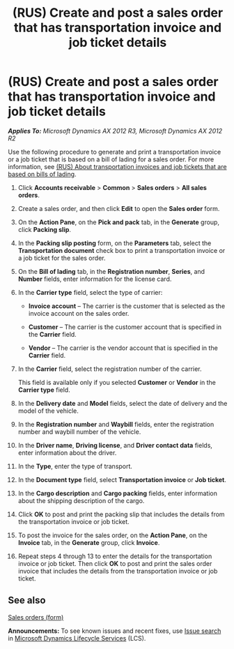 ﻿---
title: (RUS) Create and post a sales order that has transportation invoice and job ticket details
TOCTitle: (RUS) Create and post a sales order that has transportation invoice and job ticket details
ms:assetid: cfb3b4da-ff65-4f96-9459-82b993975039
ms:mtpsurl: https://technet.microsoft.com/en-us/library/JJ711626(v=AX.60)
ms:contentKeyID: 49387950
ms.date: 04/18/2014
mtps_version: v=AX.60
---

# (RUS) Create and post a sales order that has transportation invoice and job ticket details 


_**Applies To:** Microsoft Dynamics AX 2012 R3, Microsoft Dynamics AX 2012 R2_

Use the following procedure to generate and print a transportation invoice or a job ticket that is based on a bill of lading for a sales order. For more information, see [(RUS) About transportation invoices and job tickets that are based on bills of lading](rus-about-transportation-invoices-and-job-tickets-that-are-based-on-bills-of-lading.md).

1.  Click **Accounts receivable** \> **Common** \> **Sales orders** \> **All sales orders**.

2.  Create a sales order, and then click **Edit** to open the **Sales order** form.

3.  On the **Action Pane**, on the **Pick and pack** tab, in the **Generate** group, click **Packing slip**.

4.  In the **Packing slip posting** form, on the **Parameters** tab, select the **Transportation document** check box to print a transportation invoice or a job ticket for the sales order.

5.  On the **Bill of lading** tab, in the **Registration number**, **Series**, and **Number** fields, enter information for the license card.

6.  In the **Carrier type** field, select the type of carrier:
    
      - **Invoice account** – The carrier is the customer that is selected as the invoice account on the sales order.
    
      - **Customer** – The carrier is the customer account that is specified in the **Carrier** field.
    
      - **Vendor** – The carrier is the vendor account that is specified in the **Carrier** field.

7.  In the **Carrier** field, select the registration number of the carrier.
    
    This field is available only if you selected **Customer** or **Vendor** in the **Carrier type** field.

8.  In the **Delivery date** and **Model** fields, select the date of delivery and the model of the vehicle.

9.  In the **Registration number** and **Waybill** fields, enter the registration number and waybill number of the vehicle.

10. In the **Driver name**, **Driving license**, and **Driver contact data** fields, enter information about the driver.

11. In the **Type**, enter the type of transport.

12. In the **Document type** field, select **Transportation invoice** or **Job ticket**.

13. In the **Cargo description** and **Cargo packing** fields, enter information about the shipping description of the cargo.

14. Click **OK** to post and print the packing slip that includes the details from the transportation invoice or job ticket.

15. To post the invoice for the sales order, on the **Action Pane**, on the **Invoice** tab, in the **Generate** group, click **Invoice**.

16. Repeat steps 4 through 13 to enter the details for the transportation invoice or job ticket. Then click **OK** to post and print the sales order invoice that includes the details from the transportation invoice or job ticket.

## See also

[Sales orders (form)](https://technet.microsoft.com/en-us/library/aa585863\(v=ax.60\))

  
**Announcements:** To see known issues and recent fixes, use [Issue search](http://go.microsoft.com/fwlink/?linkid=389258) in [Microsoft Dynamics Lifecycle Services](http://go.microsoft.com/fwlink/?linkid=306505) (LCS).


